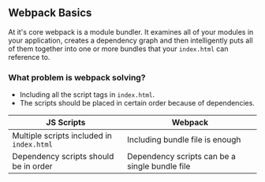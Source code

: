 ## Webpack Basics

At it's core webpack is a module bundler. It examines all of your modules in your application, creates a dependency graph and then intelligently puts all of them together into one or more bundles that your ```index.html``` can reference to.

### What problem is webpack solving?

- Including all the script tags in ```index.html```.
- The scripts should be placed in certain order because of dependencies.

JS Scripts | Webpack
--- | ---
Multiple scripts included in ```index.html``` | Including bundle file is enough
Dependency scripts should be in order | Dependency scripts can be a single bundle file
